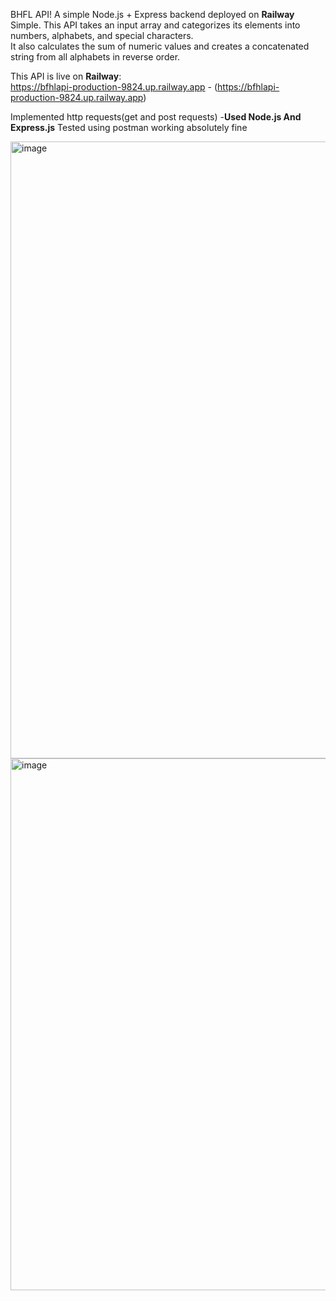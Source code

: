 BHFL API!
A simple Node.js + Express backend deployed on **Railway** Simple.
This API takes an input array and categorizes its elements into numbers, alphabets, and special characters.  
It also calculates the sum of numeric values and creates a concatenated string from all alphabets in reverse order.

This API is live on **Railway**:  
https://bfhlapi-production-9824.up.railway.app  -  (https://bfhlapi-production-9824.up.railway.app)

Implemented http requests(get and post requests) -**Used Node.js And Express.js** 
Tested using postman working absolutely fine 

<img width="1919" height="987" alt="image" src="https://github.com/user-attachments/assets/71533821-df86-417b-a894-da864c357298" />

<img width="1872" height="851" alt="image" src="https://github.com/user-attachments/assets/67bf90bb-5038-4a93-88c4-1b001c782bc9" />
